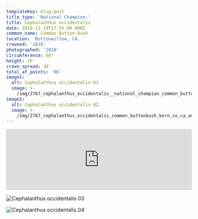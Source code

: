 ```yaml
---
templateKey: blog-post
title_type: 'National Champion:'
title: Cephalanthus occidentalis
date: 2018-11-19T17:55:00.000Z
common_name: Common Button Bush
location: 'Buttonwillow, CA. '
crowned: '2018'
photographed: '2018'
circumference: 60"
height: 26'
crown_spread: 38'
total_af_points: '96'
image1:
  alt: Cephalanthus occidentalis-01
  image: >-
    /img/2767_cephalanthus_occidentalis__national_champion_common_button_bush_full_sunset_november_2018_american_forests_brian_kelley.jpg
image2:
  alt: Cephalanthus occidentalis 02
  image: >-
    /img/2767_cephalanthus_occidentalis_common_buttonbush_kern_co_ca_american_forests_brian_kelley_1.jpg
---
```

<iframe width="100%" height="166" scrolling="no" frameborder="no" allow="autoplay" src="https://w.soundcloud.com/player/?url=https%3A//api.soundcloud.com/tracks/602499483&color=%23ff5500&auto_play=false&hide_related=false&show_comments=true&show_user=true&show_reposts=false&show_teaser=true"></iframe>

![Cephalanthus occidentalis 03](/img/2767_cephalanthus_occidentalis_common_buttonbush_kern_co_ca_american_forests_brian_kelley_fruit.jpg)

![Cephalanthus occidentalis 04](/img/2767_cephalanthus_occidentalis_common_buttonbush_kern_co_ca_american_forests_brian_kelley_leaf.jpg)
